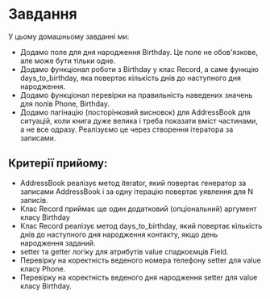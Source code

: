 # Завдання  
  
У цьому домашньому завданні ми:  
* Додамо поле для дня народження Birthday. Це поле не обов'язкове, але може бути тільки одне.
* Додамо функціонал роботи з Birthday у клас Record, а саме функцію days_to_birthday, яка повертає кількість днів до наступного дня народження.
* Додамо функціонал перевірки на правильність наведених значень для полів Phone, Birthday.
* Додамо пагінацію (посторінковий висновок) для AddressBook для ситуацій, коли книга дуже велика і треба показати вміст частинами, а не все одразу. Реалізуємо це через створення ітератора за записами.  
  
## Критерії прийому:
* AddressBook реалізує метод iterator, який повертає генератор за записами AddressBook і за одну ітерацію повертає уявлення для N записів.
* Клас Record приймає ще один додатковий (опціональний) аргумент класу Birthday
* Клас Record реалізує метод days_to_birthday, який повертає кількість днів до наступного дня народження контакту, якщо день народження заданий.
* setter та getter логіку для атрибутів value спадкоємців Field.
* Перевірку на коректність веденого номера телефону setter для value класу Phone.
* Перевірку на коректність веденого дня народження setter для value класу Birthday.